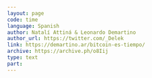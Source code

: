 ```yaml
---
layout: page
code: time
language: Spanish
author: Natalí Attiná & Leonardo Demartino
author_url: https://twitter.com/_Delek
link: https://demartino.ar/bitcoin-es-tiempo/
archive: https://archive.ph/o8Iij
type: text
part: 
---
```

